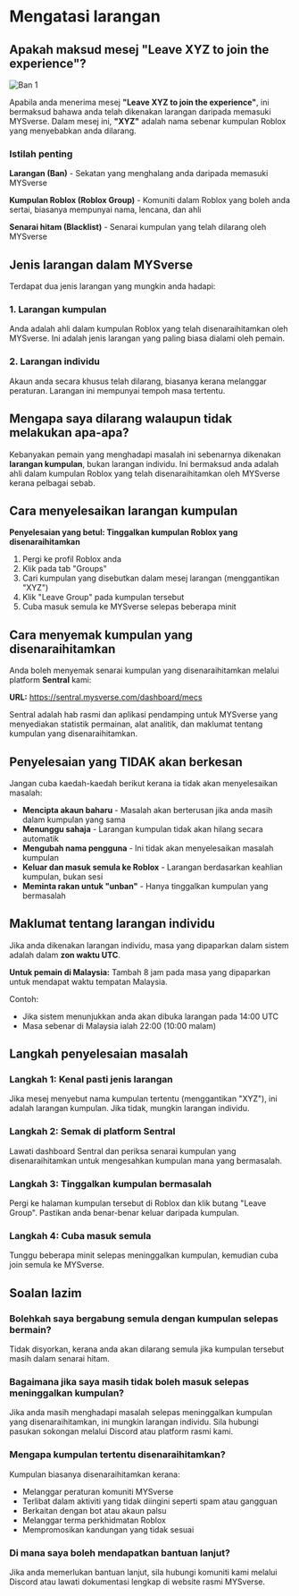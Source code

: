 # Mengatasi larangan

## Apakah maksud mesej "Leave XYZ to join the experience"?

![Ban 1](/images/faq/ban/group_ban_example.png)

Apabila anda menerima mesej **"Leave XYZ to join the experience"**, ini bermaksud bahawa anda telah dikenakan larangan daripada memasuki MYSverse. Dalam mesej ini, **"XYZ"** adalah nama sebenar kumpulan Roblox yang menyebabkan anda dilarang.

### Istilah penting

**Larangan (Ban)** - Sekatan yang menghalang anda daripada memasuki MYSverse

**Kumpulan Roblox (Roblox Group)** - Komuniti dalam Roblox yang boleh anda sertai, biasanya mempunyai nama, lencana, dan ahli

**Senarai hitam (Blacklist)** - Senarai kumpulan yang telah dilarang oleh MYSverse

## Jenis larangan dalam MYSverse

Terdapat dua jenis larangan yang mungkin anda hadapi:

### 1. Larangan kumpulan

Anda adalah ahli dalam kumpulan Roblox yang telah disenaraihitamkan oleh MYSverse. Ini adalah jenis larangan yang paling biasa dialami oleh pemain.

### 2. Larangan individu

Akaun anda secara khusus telah dilarang, biasanya kerana melanggar peraturan. Larangan ini mempunyai tempoh masa tertentu.

## Mengapa saya dilarang walaupun tidak melakukan apa-apa?

Kebanyakan pemain yang menghadapi masalah ini sebenarnya dikenakan **larangan kumpulan**, bukan larangan individu. Ini bermaksud anda adalah ahli dalam kumpulan Roblox yang telah disenaraihitamkan oleh MYSverse kerana pelbagai sebab.

## Cara menyelesaikan larangan kumpulan

**Penyelesaian yang betul: Tinggalkan kumpulan Roblox yang disenaraihitamkan**

1. Pergi ke profil Roblox anda
2. Klik pada tab "Groups"
3. Cari kumpulan yang disebutkan dalam mesej larangan (menggantikan "XYZ")
4. Klik "Leave Group" pada kumpulan tersebut
5. Cuba masuk semula ke MYSverse selepas beberapa minit

## Cara menyemak kumpulan yang disenaraihitamkan

Anda boleh menyemak senarai kumpulan yang disenaraihitamkan melalui platform **Sentral** kami:

**URL:** https://sentral.mysverse.com/dashboard/mecs

Sentral adalah hab rasmi dan aplikasi pendamping untuk MYSverse yang menyediakan statistik permainan, alat analitik, dan maklumat tentang kumpulan yang disenaraihitamkan.

## Penyelesaian yang TIDAK akan berkesan

Jangan cuba kaedah-kaedah berikut kerana ia tidak akan menyelesaikan masalah:

- **Mencipta akaun baharu** - Masalah akan berterusan jika anda masih dalam kumpulan yang sama
- **Menunggu sahaja** - Larangan kumpulan tidak akan hilang secara automatik
- **Mengubah nama pengguna** - Ini tidak akan menyelesaikan masalah kumpulan
- **Keluar dan masuk semula ke Roblox** - Larangan berdasarkan keahlian kumpulan, bukan sesi
- **Meminta rakan untuk "unban"** - Hanya tinggalkan kumpulan yang bermasalah

## Maklumat tentang larangan individu

Jika anda dikenakan larangan individu, masa yang dipaparkan dalam sistem adalah dalam **zon waktu UTC**.

**Untuk pemain di Malaysia:** Tambah 8 jam pada masa yang dipaparkan untuk mendapat waktu tempatan Malaysia.

Contoh:

- Jika sistem menunjukkan anda akan dibuka larangan pada 14:00 UTC
- Masa sebenar di Malaysia ialah 22:00 (10:00 malam)

## Langkah penyelesaian masalah

### Langkah 1: Kenal pasti jenis larangan

Jika mesej menyebut nama kumpulan tertentu (menggantikan "XYZ"), ini adalah larangan kumpulan. Jika tidak, mungkin larangan individu.

### Langkah 2: Semak di platform Sentral

Lawati dashboard Sentral dan periksa senarai kumpulan yang disenaraihitamkan untuk mengesahkan kumpulan mana yang bermasalah.

### Langkah 3: Tinggalkan kumpulan bermasalah

Pergi ke halaman kumpulan tersebut di Roblox dan klik butang "Leave Group". Pastikan anda benar-benar keluar daripada kumpulan.

### Langkah 4: Cuba masuk semula

Tunggu beberapa minit selepas meninggalkan kumpulan, kemudian cuba join semula ke MYSverse.

## Soalan lazim

### Bolehkah saya bergabung semula dengan kumpulan selepas bermain?

Tidak disyorkan, kerana anda akan dilarang semula jika kumpulan tersebut masih dalam senarai hitam.

### Bagaimana jika saya masih tidak boleh masuk selepas meninggalkan kumpulan?

Jika anda masih menghadapi masalah selepas meninggalkan kumpulan yang disenaraihitamkan, ini mungkin larangan individu. Sila hubungi pasukan sokongan melalui Discord atau platform rasmi kami.

### Mengapa kumpulan tertentu disenaraihitamkan?

Kumpulan biasanya disenaraihitamkan kerana:

- Melanggar peraturan komuniti MYSverse
- Terlibat dalam aktiviti yang tidak diingini seperti spam atau gangguan
- Berkaitan dengan bot atau akaun palsu
- Melanggar terma perkhidmatan Roblox
- Mempromosikan kandungan yang tidak sesuai

### Di mana saya boleh mendapatkan bantuan lanjut?

Jika anda memerlukan bantuan lanjut, sila hubungi komuniti kami melalui Discord atau lawati dokumentasi lengkap di website rasmi MYSverse.
